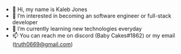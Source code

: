 - 👋 Hi, my name is Kaleb Jones
- 👀 I’m interested in becoming an software engineer or full-stack developer
- 🌱 I’m currently learning new technologies everyday
- 📫 You can reach me on discord (Baby Cakes#1862) or my email (truth0669@gmail.com)

<!---
Kmiller0421/Kmiller0421 is a ✨ special ✨ repository because its `README.md` (this file) appears on your GitHub profile.
You can click the Preview link to take a look at your changes.
--->

